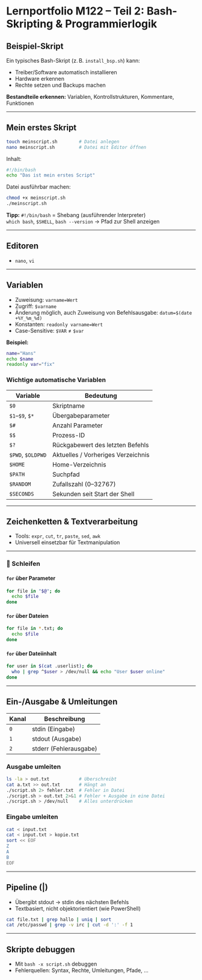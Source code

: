 
# Lernportfolio M122 – Teil 2: Bash-Skripting & Programmierlogik

## Beispiel-Skript

Ein typisches Bash-Skript (z. B. `install_bsp.sh`) kann:
- Treiber/Software automatisch installieren
- Hardware erkennen
- Rechte setzen und Backups machen

**Bestandteile erkennen:** Variablen, Kontrollstrukturen, Kommentare, Funktionen

---

## Mein erstes Skript

```bash
touch meinscript.sh        # Datei anlegen
nano meinscript.sh         # Datei mit Editor öffnen
```

Inhalt:
```bash
#!/bin/bash
echo "Das ist mein erstes Script"
```

Datei ausführbar machen:
```bash
chmod +x meinscript.sh
./meinscript.sh
```

**Tipp:** `#!/bin/bash` = Shebang (ausführender Interpreter)  
`which bash`, `$SHELL`, `bash --version` → Pfad zur Shell anzeigen

---

## Editoren

-  `nano`, `vi`

---

## Variablen

- Zuweisung: `varname=Wert`
- Zugriff: `$varname`
- Änderung möglich, auch Zuweisung von Befehlsausgabe: `datum=$(date +%Y_%m_%d)`
- Konstanten: `readonly varname=Wert`
- Case-Sensitive: `$VAR` ≠ `$var`

**Beispiel:**
```bash
name="Hans"
echo $name
readonly var="fix"
```

### Wichtige automatische Variablen

| Variable     | Bedeutung                                 |
|--------------|--------------------------------------------|
| `$0`         | Skriptname                                 |
| `$1`–`$9`, `$*` | Übergabeparameter                      |
| `$#`         | Anzahl Parameter                           |
| `$$`         | Prozess-ID                                 |
| `$?`         | Rückgabewert des letzten Befehls           |
| `$PWD`, `$OLDPWD` | Aktuelles / Vorheriges Verzeichnis  |
| `$HOME`      | Home-Verzeichnis                           |
| `$PATH`      | Suchpfad                                   |
| `$RANDOM`    | Zufallszahl (0–32767)                      |
| `$SECONDS`   | Sekunden seit Start der Shell              |

---

## Zeichenketten & Textverarbeitung

- Tools: `expr`, `cut`, `tr`, `paste`, `sed`, `awk`
- Universell einsetzbar für Textmanipulation

---

### 🔁 Schleifen

#### `for` über Parameter

```bash
for file in "$@"; do
  echo $file
done
```

#### `for` über Dateien

```bash
for file in *.txt; do
  echo $file
done
```

#### `for` über Dateiinhalt

```bash
for user in $(cat .userlist); do
  who | grep ^$user > /dev/null && echo "User $user online"
done
```

---

## Ein-/Ausgabe & Umleitungen

| Kanal   | Beschreibung            |
|---------|-------------------------|
| `0`     | stdin (Eingabe)         |
| `1`     | stdout (Ausgabe)        |
| `2`     | stderr (Fehlerausgabe)  |

### Ausgabe umleiten

```bash
ls -la > out.txt           # Überschreibt
cat a.txt >> out.txt       # Hängt an
./script.sh 2> fehler.txt  # Fehler in Datei
./script.sh > out.txt 2>&1 # Fehler + Ausgabe in eine Datei
./script.sh > /dev/null    # Alles unterdrücken
```

### Eingabe umleiten

```bash
cat < input.txt
cat < input.txt > kopie.txt
sort << EOF
Z
A
B
EOF
```

---

## Pipeline (|)

- Übergibt stdout → stdin des nächsten Befehls
- Textbasiert, nicht objektorientiert (wie PowerShell)

```bash
cat file.txt | grep hallo | uniq | sort
cat /etc/passwd | grep -v irc | cut -d ':' -f 1
```

---

## Skripte debuggen

- Mit `bash -x script.sh` debuggen
- Fehlerquellen: Syntax, Rechte, Umleitungen, Pfade, …
